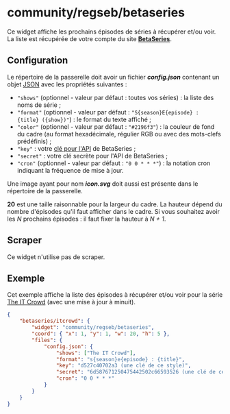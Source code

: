 # community/regseb/betaseries

Ce widget affiche les prochains épisodes de séries à récupérer et/ou voir. La
liste est récupérée de votre compte du site
**[BetaSeries](https://www.betaseries.com/)**.

## Configuration

Le répertoire de la passerelle doit avoir un fichier ***config.json***
contenant un objet
[JSON](http://www.json.org/json-fr.html "JavaScript Object Notation") avec les
propriétés suivantes :

- `"shows"` (optionnel - valeur par défaut : toutes vos séries) : la liste des
  noms de série ;
- `"format"` (optionnel - valeur par défaut :
  `"S{season}E{episode} : {title} ({show})"`) : le format du texte affiché ;
- `"color"` (optionnel - valeur par défaut : `"#2196f3"`) : la couleur de fond
  du cadre (au format hexadécimale, régulier RGB ou avec des mots-clefs
  prédéfinis) ;
- `"key"` : votre [clé pour l'API](https://www.betaseries.com/api/) de
  BetaSeries ;
- `"secret"` : votre clé secrète pour l'API de BetaSeries ;
- `"cron"` (optionnel - valeur par défaut : `"0 0 * * *"`) : la notation cron
  indiquant la fréquence de mise à jour.

Une image ayant pour nom ***icon.svg*** doit aussi est présente dans le
répertoire de la passerelle.

**20** est une taille raisonnable pour la largeur du cadre. La hauteur dépend
du nombre d'épisodes qu'il faut afficher dans le cadre. Si vous souhaitez avoir
les *N* prochains épisodes : il faut fixer la hauteur à *N + 1*.

## Scraper

Ce widget n'utilise pas de scraper.

## Exemple

Cet exemple affiche la liste des épisodes à récupérer et/ou voir pour la série
[The IT Crowd](https://www.betaseries.com/serie/itcrowd) (avec une mise à jour à
minuit).

```JSON
{
    "betaseries/itcrowd": {
        "widget": "community/regseb/betaseries",
        "coord": { "x": 1, "y": 1, "w": 20, "h": 5 },
        "files": {
            "config.json": {
                "shows": ["The IT Crowd"],
                "format": "s{season}e{episode} : {title}",
                "key": "d527c40702a3 (une clé de ce style)",
                "secret": "6d587671250475442502c66593526 (une clé de ce style)",
                "cron": "0 0 * * *"
            }
        }
    }
}
```
